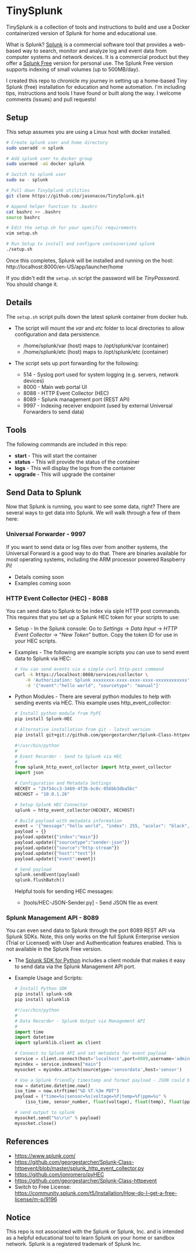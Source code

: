 # TinySplunk

TinySplunk is a collection of tools and instructions to build and use a Docker containerized version of Splunk for home and educational use.

What is Splunk? [Splunk](https://www.splunk.com) is a commercial software tool that provides a web-based way to search, monitor and analyze log and event data from computer systems and network devices.  It is a commercial product but they offer a [Splunk Free](https://www.splunk.com/en_us/download.html) version for personal use. The Splunk Free version supports indexing of small volumes (up to 500MB/day).  

I created this repo to chronicle my journey in setting up a home-based Tiny Splunk (free) installation for education and home automation.  I'm including tips, instructions and tools I have found or built along the way. I welcome comments (issues) and pull requests!

## Setup

This setup assumes you are using a Linux host with docker installed.  

```bash
# Create splunk user and home directory
sudo useradd -m splunk

# Add splunk user to docker group
sudo usermod -aG docker splunk

# Switch to splunk user
sudo su - splunk

# Pull down TinySplunk utilities
git clone https://github.com/jasonacox/TinySplunk.git

# Append helper function to .bashrc
cat bashrc >> .bashrc
source bashrc

# Edit the setup.sh for your specific requirements
vim setup.sh

# Run Setup to install and configure containerized splunk
./setup.sh
```

Once this completes, Splunk will be installed and running on the host: 
http://localhost:8000/en-US/app/launcher/home

If you didn't edit the `setup.sh` script the password will be _TinyPassword_. You should change it.

## Details

The `setup.sh` script pulls down the latest splunk container from docker hub.  

* The script will mount the *var* and *etc* folder to local directories to allow configuration and data persistence.

    - /home/splunk/var (host) maps to /opt/splunk/var (container)
    - /home/splunk/etc (host) maps to /opt/splunk/etc (container)

* The script sets up port forwarding for the following:

    - 514 - Syslog port used for system logging (e.g. servers, network devices)
    - 8000 - Main web portal UI
    - 8088 - HTTP Event Collector (HEC) 
    - 8089 - Splunk management port (REST API)
    - 9997 - Indexing receiver endpoint (used by external Universal Forwarders to send data)

## Tools

The following commands are included in this repo:

* **start** - This will start the container
* **status** - This will provide the status of the container
* **logs** - This will display the logs from the container
* **upgrade** - This will upgrade the container

## Send Data to Splunk

Now that Splunk is running, you want to see some data, right?  There are several ways to get data into Splunk.  We will walk through a few of them here:

### Universal Forwarder - 9997

If you want to send data or log files over from another systems, the Universal Forward is a good way to do that.  There are binaries available for most operating systems, including the ARM processor powered Raspberry Pi!

* Details coming soon
* Examples coming soon

### HTTP Event Collector (HEC) - 8088

You can send data to Splunk to be index via siple HTTP post commands.  This requires that you set up a Splunk HEC token for your scripts to use: 

* Setup - In the Splunk console: Go to _Settings_ -> _Data Input_ -> _HTTP Event Collector_ -> "_New Token_" button.  Copy the token ID for use in your HEC scripts.
* Examples - The following are example scripts you can use to send event data to Splunk via HEC:

    ```bash
    # You can send events via a simple curl http-post command
    curl -k https://localhost:8088/services/collector \
        -H 'Authorization: Splunk xxxxxxxx-xxxx-xxxx-xxxx-xxxxxxxxxxxx' \
        -d '{"event":"hello world", "sourcetype": "manual"}'
    ```

* Python Modules - There are several python modules to help with sending events via HEC. This example uses http_event_collector:

    ```bash
    # Install python module from PyPI
    pip install Splunk-HEC

    # Alternative installation from git - latest version
    pip install git+git://github.com/georgestarcher/Splunk-Class-httpevent.git
    ```

    ```python
    #!/usr/bin/python
    #
    # Event Recorder - Send to Splunk via HEC
    #
    from splunk_http_event_collector import http_event_collector
    import json

    # Configuration and Metadata Settings
    HECKEY = "2bf54cc3-3469-4f3b-bc8c-056bb3dba5bc"
    HECHOST = "10.0.1.26"

    # Setup Splunk HEC Connector
    splunk = http_event_collector(HECKEY, HECHOST)

    # Build payload with metadata information
    event = '{"message":"hello world", "index": 255, "acolor": "black", "attribute":"lives", "declare":"matter"}'
    payload = {}
    payload.update({"index":"main"})
    payload.update({"sourcetype":"sender-json"})
    payload.update({"source":"http-stream"})
    payload.update({"host":"test"})
    payload.update({"event":event})

    # Send payload
    splunk.sendEvent(payload)
    splunk.flushBatch()
    ```

    Helpful tools for sending HEC messages:
    * [tools/HEC-JSON-Sender.py] - Send JSON file as event

### Splunk Management API - 8089

You can even send data to Splunk through the port 8089 REST API via Splunk SDKs.  Note, this only works on the full Splunk Enterprise version (Trial or Licensed) with User and Authentication features enabled.  This is not available in the Splunk Free version.

* The [Splunk SDK for Python](https://dev.splunk.com/enterprise/docs/devtools/python/sdk-python/) includes a client module that makes it easy to send data via the Splunk Management API port.
* Example Usage and Scripts:

    ```bash
    # Install Python SDK
    pip install splunk-sdk
    pip install splunklib
    ```

    ```python
    #!/usr/bin/python
    #  
    # Data Recorder - Splunk Output via Management API
    # 
    import time
    import datetime
    import splunklib.client as client

    # Connect to Splunk API and set metadata for event payload
    service = client.connect(host='localhost',port=8089,username='admin',password='xxxxxxxxxx')
    myindex = service.indexes["main"]
    mysocket = myindex.attach(sourcetype='sensordata',host='sensor')

    # Use a Splunk friendly timestamp and format payload - JSON could be used
    now = datetime.datetime.now()
    iso_time = now.strftime("%D %T.%3m PDT")
    payload = ("time=%s|sensor=%s|voltage=%f|temp=%f|ppm=%s" %
        (iso_time, sensor_number, float(voltage), float(temp), float(ppm)))

    # send output to splunk
    mysocket.send("%s\r\n" % payload)
    mysocket.close()

    ```

## References

* https://www.splunk.com/
* https://github.com/georgestarcher/Splunk-Class-httpevent/blob/master/splunk_http_event_collector.py
* https://github.com/jonromero/pyHEC
* https://github.com/georgestarcher/Splunk-Class-httpevent
* Switch to Free License: https://community.splunk.com/t5/Installation/How-do-I-get-a-free-license/m-p/9196

## Notice

This repo is not associated with the Splunk or Splunk, Inc. and is intended as a helpful educational tool to learn Splunk on your home or sandbox network.
Splunk is a registered trademark of Splunk Inc. 